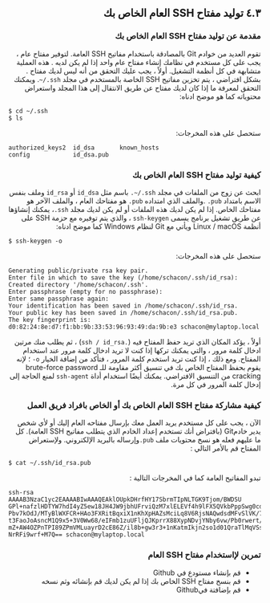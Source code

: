 <div dir="rtl" align="right">


## ٤.٣ توليد مفتاح SSH العام الخاص بك ##

### مقدمة عن توليد مفتاح SSH العام الخاص بك ###

تقوم العديد من خوادم Git بالمصادقة باستخدام مفاتيح SSH العامة. لتوفير مفتاح عام ، يجب على كل مستخدم في نظامك إنشاء مفتاح عام واحد إذا لم يكن لديه . هذه العملية متشابهة في كل أنظمة التشغيل. أولاً ، يجب عليك التحقق من أنه ليس لديك مفتاح . بشكل افتراضي ، يتم تخزين مفاتيح SSH الخاصة بالمستخدم في مجلد `ssh./~`. ويمكنك التحقق لمعرفة ما إذا كان لديك مفتاح عن طريق الانتقال إلى هذا المجلد واستعراض محتوياته كما هو موضح ادناه:


<div dir="ltr" align="left">

```git
$ cd ~/.ssh
$ ls
```
</div>


ستحصل على هذه المخرجات:

<div dir="ltr" align="left">


```git
authorized_keys2  id_dsa       known_hosts
config            id_dsa.pub
```
</div>

### كيفية توليد مفتاح SSH العام الخاص بك ###

ابحث عن زوج من الملفات في مجلد `ssh./~.` باسم مثل `id_dsa` أو `id_rsa` وملف بنفس الاسم بامتداد `pub.` .والملف الذي امتداده `pub.` هو مفتاحك العام ، والملف الآخر هو مفتاحك الخاص. إذا لم يكن لديك هذه الملفات أو لم يكن لديك مجلد `ssh.`، يمكنك إنشاؤها عن طريق تشغيل برنامج يسمى `ssh-keygen` ، والذي يتم توفيره مع حزمة SSH على أنظمة Linux / macOS ويأتي مع Git لنظام Windows
كما موضح ادناه:


<div dir="ltr" align="left">

```git
$ ssh-keygen -o
```
</div>


ستحصل على هذه المخرجات:

<div dir="ltr" align="left">


```git
Generating public/private rsa key pair.
Enter file in which to save the key (/home/schacon/.ssh/id_rsa):
Created directory '/home/schacon/.ssh'.
Enter passphrase (empty for no passphrase):
Enter same passphrase again:
Your identification has been saved in /home/schacon/.ssh/id_rsa.
Your public key has been saved in /home/schacon/.ssh/id_rsa.pub.
The key fingerprint is:
d0:82:24:8e:d7:f1:bb:9b:33:53:96:93:49:da:9b:e3 schacon@mylaptop.local
```
</div>



أولاً ، يؤكد المكان الذي تريد حفظ المفتاح فيه (`.ssh / id_rsa`) ، ثم يطلب منك مرتين ادخال كلمة مرور ، والتي يمكنك تركها إذا كنت لا تريد ادخال كلمة مرور عند استخدام المفتاح. ومع ذلك ، إذا كنت تريد استخدم كلمة المرور ، فتأكد من إضافة الخيار `o-` ؛ لإنه يقوم بحفظ المفتاح الخاص بك في تنسيق أكثر مقاومة للـ brute-force password cracking من التنسيق الافتراضي. يمكنك أيضًا استخدام أداة `ssh-agent` لمنع الحاجة إلى إدخال كلمة المرور في كل مرة.


### كيفية مشاركة مفتاح SSH  العام الخاص بك أو الخاص بافراد فريق العمل ###

الآن ، يجب على كل مستخدم يريد العمل معك  بإرسال مفتاحه العام إليك أو لأي شخص يدير خادمGit (بافتراض أنك تستخدم إعداد الخادم الذي يتطلب مفاتيح SSH العامة). كل ما عليهم فعله هو نسخ محتويات ملف `pub.`وإرساله بالبريد الإلكتروني. ولإستعراض المفتاح قم بالأمر التالي  :


<div dir="ltr" align="left">

```git
$ cat ~/.ssh/id_rsa.pub
```
</div>


تبدو المفاتيح العامة كما في المخرجات التالية :

<div dir="ltr" align="left">


```git
ssh-rsa AAAAB3NzaC1yc2EAAAABIwAAAQEAklOUpkDHrfHY17SbrmTIpNLTGK9Tjom/BWDSU
GPl+nafzlHDTYW7hdI4yZ5ew18JH4JW9jbhUFrviQzM7xlELEVf4h9lFX5QVkbPppSwg0cda3
Pbv7kOdJ/MTyBlWXFCR+HAo3FXRitBqxiX1nKhXpHAZsMciLq8V6RjsNAQwdsdMFvSlVK/7XA
t3FaoJoAsncM1Q9x5+3V0Ww68/eIFmb1zuUFljQJKprrX88XypNDvjYNby6vw/Pb0rwert/En
mZ+AW4OZPnTPI89ZPmVMLuayrD2cE86Z/il8b+gw3r3+1nKatmIkjn2so1d01QraTlMqVSsbx
NrRFi9wrf+M7Q== schacon@mylaptop.local
```
</div>


### تمرين لإاستخدام مفتاح SSH العام  ###

<ul>
<li>قم بإنشاء مستودع في Github</li>
<li>قم بنسخ مفتاح SSH الخاص بك إذا لم يكن لديك قم بإنشائه وثم نسخه</li>
<li>قم بإضافتة فيGithub</li>
</ul>

</div>
